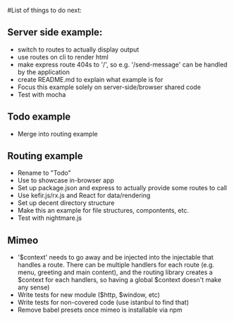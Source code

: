 #List of things to do next:

## Server side example:
- switch to routes to actually display output
- use routes on cli to render html
- make express route 404s to '/', so e.g. '/send-message' can be handled by
  the application
- create README.md to explain what example is for
- Focus this example solely on server-side/browser shared code
- Test with mocha

## Todo example
- Merge into routing example

## Routing example
- Rename to "Todo"
- Use to showcase in-browser app
- Set up package.json and express to actually provide some routes to call
- Use kefir.js/rx.js and React for data/rendering
- Set up decent directory structure
- Make this an example for file structures, compontents, etc.
- Test with nightmare.js

## Mimeo
- '$context' needs to go away and be injected into the injectable that handles
  a route. There can be multiple handlers for each route (e.g. menu, greeting and
  main content), and the routing library creates a $context for each handlers, so
  having a global $context doesn't make any sense)
- Write tests for new module ($http, $window, etc)
- Write tests for non-covered code (use istanbul to find that)
- Remove babel presets once mimeo is installable via npm
